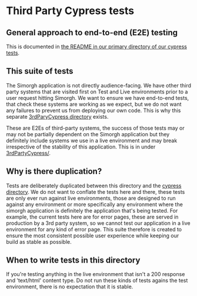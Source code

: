 # Third Party Cypress tests

## General approach to end-to-end (E2E) testing

This is documented in [the README in our primary directory of our cypress tests](https://github.com/bbc/simorgh/blob/latest/cypress/README.md).

## This suite of tests

The Simorgh application is not directly audience-facing. We have other third party systems that are visited first on Test and Live environments prior to a user request hitting Simorgh. We want to ensure we have end-to-end tests, that check these systems are working as we expect, but we do not want any failures to prevent us from deploying our own code. This is why this separate [3rdParyCypress directory](https://github.com/bbc/simorgh/tree/latest/3rdPartyCypress) exists.

These are E2Es of third-party systems, the success of those tests may or may not be partially dependent on the Simorgh application but they definitely include systems we use in a live environment and may break irrespective of the stability of this application. This is in under [3rdPartyCypress/](https://github.com/bbc/simorgh/tree/latest/3rdPartyCypress).

## Why is there duplication?

Tests are deliberately duplicated between this directory and the [cypress directory](https://github.com/bbc/simorgh/tree/latest/cypress). We do not want to conflate the tests here and there, these tests are only ever run against live environments, those are designed to run against any environment or more specifically any environment where the simorgh application is definitely the application that's being tested. For example, the current tests here are for error pages, these are served in production by a 3rd party system, so we cannot test our application in a live environment for any kind of error page. This suite therefore is created to ensure the most consistent possible user experience while keeping our build as stable as possible.

## When to write tests in this directory

If you're testing anything in the live environment that isn't a 200 response and 'text/html' content type. Do not run these kinds of tests agains the test environment, there is no expectation that it is stable.
